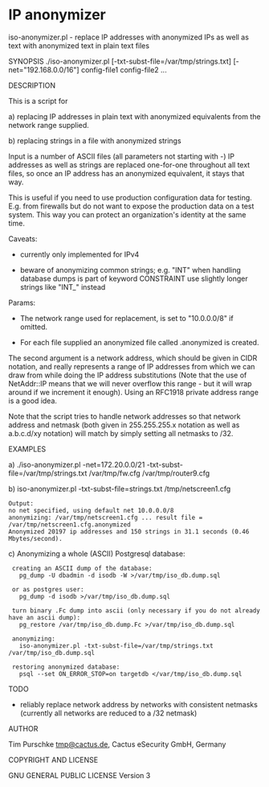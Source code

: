 # IP anonymizer

iso-anonymizer.pl - replace IP addresses with anonymized IPs as well as text with anonymized text in plain text files

SYNOPSIS
  ./iso-anonymizer.pl [-txt-subst-file=/var/tmp/strings.txt] [-net="192.168.0.0/16"] config-file1 config-file2 ...

DESCRIPTION

This is a script for 

a) replacing IP addresses in plain text with anonymized equivalents from the network range supplied.

b) replacing strings in a file with anonymized strings

Input is a number of ASCII files (all parameters not starting with -)
IP addresses as well as strings are replaced  one-for-one throughout 
all text files, so once an IP address has an anonymized equivalent, 
it stays that way. 

This is useful if you need to use production configuration data for testing.
E.g. from firewalls but do not want to expose the production data on a
test system. This way you can protect an organization's 
identity at the same time.

Caveats: 

- currently only implemented for IPv4

- beware of anonymizing common strings; e.g. "INT" when handling database dumps is part of keyword CONSTRAINT
  use slightly longer strings like "INT_" instead

Params:

- The network range used for replacement, is set to "10.0.0.0/8" if omitted.

- For each file <infile> supplied an anonymized file called 
  <infile>.anonymized is created.

The second argument is a network address, which should be given in
CIDR notation, and really represents a range of IP addresses from
which we can draw from while doing the IP address substitutions (Note
that the use of NetAddr::IP means that we will never overflow this
range - but it will wrap around if we increment it enough). Using an
RFC1918 private address range is a good idea.

Note that the script tries to handle network addresses so that 
network address and netmask (both given in 255.255.255.x notation
as well as a.b.c.d/xy notation) will match by simply setting 
all netmasks to /32. 

EXAMPLES

 a) ./iso-anonymizer.pl -net=172.20.0.0/21 -txt-subst-file=/var/tmp/strings.txt /var/tmp/fw.cfg /var/tmp/router9.cfg

 b) iso-anonymizer.pl -txt-subst-file=strings.txt /tmp/netscreen1.cfg
 
    Output:
    no net specified, using default net 10.0.0.0/8
    anonymizing: /var/tmp/netscreen1.cfg ... result file = /var/tmp/netscreen1.cfg.anonymized
    Anonymized 20197 ip addresses and 150 strings in 31.1 seconds (0.46 Mbytes/second).

 
  c) Anonymizing a whole (ASCII) Postgresql database:

     creating an ASCII dump of the database:
       pg_dump -U dbadmin -d isodb -W >/var/tmp/iso_db.dump.sql

     or as postgres user:
       pg_dump -d isodb >/var/tmp/iso_db.dump.sql

     turn binary .Fc dump into ascii (only necessary if you do not already have an ascii dump):
       pg_restore /var/tmp/iso_db.dump.Fc >/var/tmp/iso_db.dump.sql

     anonymizing:
       iso-anonymizer.pl -txt-subst-file=/var/tmp/strings.txt /var/tmp/iso_db.dump.sql

     restoring anonymized database:
       psql --set ON_ERROR_STOP=on targetdb </var/tmp/iso_db.dump.sql

TODO

- reliably replace network address by networks with consistent netmasks
  (currently all networks are reduced to a /32 netmask)

AUTHOR

Tim Purschke tmp@cactus.de, Cactus eSecurity GmbH, Germany

COPYRIGHT AND LICENSE

GNU GENERAL PUBLIC LICENSE Version 3

